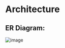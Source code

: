 # Architecture

## ER Diagram:
![image](https://user-images.githubusercontent.com/101501471/164954869-eace25ed-0d71-40e4-878d-138357214b9b.png)

